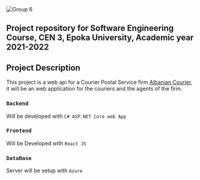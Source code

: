 ![Group 6](https://www.linkpicture.com/q/Gr6logo.png)

Project repository for Software Engineering Course, CEN 3, Epoka University, Academic year 2021-2022
----------------------------------------------------------------------------------------------------

## Project Description

This project is a web api for a Courier Postal Service firm [Albanian Courier](https://al.albaniancourier.al/), it will be an web application for the couriers and the agents of the firm.

### `Backend`

Will be developed with `C# ASP.NET Core web App`

### `Frontend`

Will be Developed with `React JS`

### `DataBase`

Server will be setup with `Azure`

